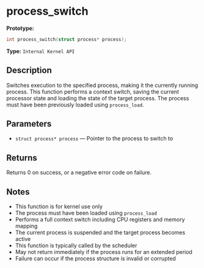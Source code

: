 process_switch
==============

**Prototype:**

```c
int process_switch(struct process* process);
```

**Type:** `Internal Kernel API`

Description
-----------

Switches execution to the specified process, making it the currently running process. This function performs a context switch, saving the current processor state and loading the state of the target process. The process must have been previously loaded using `process_load`.

Parameters
----------

*   `struct process* process` — Pointer to the process to switch to

Returns
-------

Returns 0 on success, or a negative error code on failure.

Notes
-----

- This function is for kernel use only
- The process must have been loaded using `process_load`
- Performs a full context switch including CPU registers and memory mapping
- The current process is suspended and the target process becomes active
- This function is typically called by the scheduler
- May not return immediately if the process runs for an extended period
- Failure can occur if the process structure is invalid or corrupted

